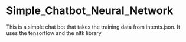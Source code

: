 # Simple_Chatbot_Neural_Network
This is a simple chat bot that takes the training data from intents.json. It uses the tensorflow and the nltk library

